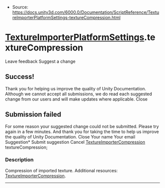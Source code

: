 * Source: https://docs.unity3d.com/6000.0/Documentation/ScriptReference/TextureImporterPlatformSettings-textureCompression.html

#  [TextureImporterPlatformSettings](https://docs.unity3d.com/6000.0/Documentation/ScriptReference/TextureImporterPlatformSettings.html).textureCompression
Leave feedback
Suggest a change
## Success!
Thank you for helping us improve the quality of Unity Documentation. Although we cannot accept all submissions, we do read each suggested change from our users and will make updates where applicable.
Close
## Submission failed
For some reason your suggested change could not be submitted. Please <a>try again</a> in a few minutes. And thank you for taking the time to help us improve the quality of Unity Documentation.
Close
Your name Your email Suggestion* Submit suggestion
Cancel
[TextureImporterCompression](https://docs.unity3d.com/6000.0/Documentation/ScriptReference/TextureImporterCompression.html) textureCompression; 
### Description
Compression of imported texture.
Additional resources: [TextureImporterCompression](https://docs.unity3d.com/6000.0/Documentation/ScriptReference/TextureImporterCompression.html).
* * *
